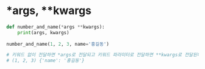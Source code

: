 # *args, **kwargs

```python
def number_and_name(*args **kwargs):
   	print(args, kwargs)
    
number_and_name(1, 2, 3, name='홍길동')

# 키워드 없이 전달하면 *args로 전달되고 키워드 파라미터로 전달하면 **kwargs로 전달된다.
# (1, 2, 3) {'name': '홍길동'}
```



